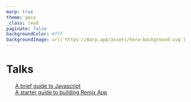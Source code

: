```yaml
---
marp: true
theme: gaia
_class: lead
paginate: false
backgroundColor: #fff
backgroundImage: url('https://marp.app/assets/hero-background.svg')
---
```


<style>
    ul { list-style-type: none }
</style>

# Talks

<ul >
    <li>
        <a href="https://cbrannen9a.github.io/talks/talks/how-js-works/">A brief guide to Javascript</a>
    </li>
    <li>
        <a href="https://cbrannen9a.github.io/talks/talks/starter-remix/">A starter guide to building Remix App</a>
    </li>
</ul>
